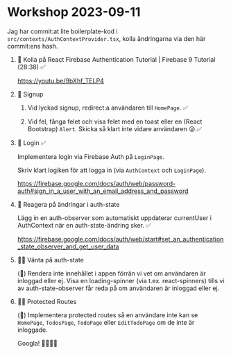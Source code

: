 # Workshop 2023-09-11

Jag har commit:at lite boilerplate-kod i `src/contexts/AuthContextProvider.tsx`, kolla ändringarna via den här commit:ens hash.

1. 👀 Kolla på React Firebase Authentication Tutorial | Firebase 9 Tutorial (28:38) ✅

   <https://youtu.be/9bXhf_TELP4>

2. 🎫 Signup

   1. Vid lyckad signup, redirect:a användaren till `HomePage`. ✅

   2. Vid fel, fånga felet och visa felet med en toast eller en (React Bootstrap) `Alert`. Skicka så klart inte vidare användaren 😝.✅

3. 🪪 Login ✅

   Implementera login via Firebase Auth på `LoginPage`.

   Skriv klart logiken för att logga in (via `AuthContext` och `LoginPage`).

   <https://firebase.google.com/docs/auth/web/password-auth#sign_in_a_user_with_an_email_address_and_password>

4. 🚦 Reagera på ändringar i auth-state

   Lägg in en auth-observer som automatiskt uppdaterar currentUser i AuthContext när en auth-state-ändring sker. ✅

   <https://firebase.google.com/docs/auth/web/start#set_an_authentication_state_observer_and_get_user_data>

5. ✋🏻 Vänta på auth-state

   (🌟) Rendera inte innehållet i appen förrän vi vet om användaren är inloggad eller ej. Visa en loading-spinner (via t.ex. react-spinners) tills vi av auth-state-observer får reda på om användaren är inloggad eller ej.

6. 👮🏻 Protected Routes

   (🚀) Implementera protected routes så en användare inte kan se `HomePage`, `TodosPage`, `TodoPage` eller `EditTodoPage` om de inte är inloggade.

   Googla! 🔎🕵🏻‍♂️
